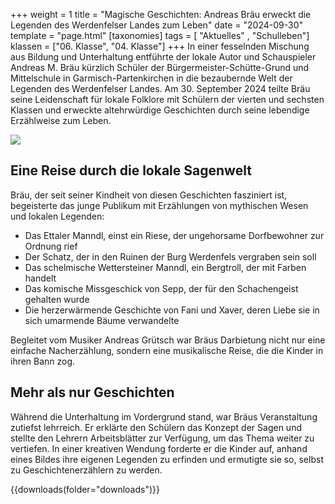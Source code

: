 +++
weight = 1
title = "Magische Geschichten: Andreas Bräu erweckt die Legenden des Werdenfelser Landes zum Leben"
date = "2024-09-30"
template = "page.html"
[taxonomies]
tags = [ "Aktuelles" , "Schulleben"]
klassen = ["06. Klasse", "04. Klasse"]
+++
In einer fesselnden Mischung aus Bildung und Unterhaltung entführte der lokale Autor und Schauspieler Andreas M. Bräu kürzlich Schüler der Bürgermeister-Schütte-Grund und Mittelschule in Garmisch-Partenkirchen in die bezaubernde Welt der Legenden des Werdenfelser Landes. Am 30. September 2024 teilte Bräu seine Leidenschaft für lokale Folklore mit Schülern der vierten und sechsten Klassen und erweckte altehrwürdige Geschichten durch seine lebendige Erzählweise zum Leben.

<!-- more -->

![](images/bräu.png)

## Eine Reise durch die lokale Sagenwelt

Bräu, der seit seiner Kindheit von diesen Geschichten fasziniert ist, begeisterte das junge Publikum mit Erzählungen von mythischen Wesen und lokalen Legenden:

- Das Ettaler Manndl, einst ein Riese, der ungehorsame Dorfbewohner zur Ordnung rief
- Der Schatz, der in den Ruinen der Burg Werdenfels vergraben sein soll
- Das schelmische Wettersteiner Manndl, ein Bergtroll, der mit Farben handelt
- Das komische Missgeschick von Sepp, der für den Schachengeist gehalten wurde
- Die herzerwärmende Geschichte von Fani und Xaver, deren Liebe sie in sich umarmende Bäume verwandelte

Begleitet vom Musiker Andreas Grütsch war Bräus Darbietung nicht nur eine einfache Nacherzählung, sondern eine musikalische Reise, die die Kinder in ihren Bann zog.

## Mehr als nur Geschichten

Während die Unterhaltung im Vordergrund stand, war Bräus Veranstaltung zutiefst lehrreich. Er erklärte den Schülern das Konzept der Sagen und stellte den Lehrern Arbeitsblätter zur Verfügung, um das Thema weiter zu vertiefen. In einer kreativen Wendung forderte er die Kinder auf, anhand eines Bildes ihre eigenen Legenden zu erfinden und ermutigte sie so, selbst zu Geschichtenerzählern zu werden.

{{downloads(folder="downloads")}}
